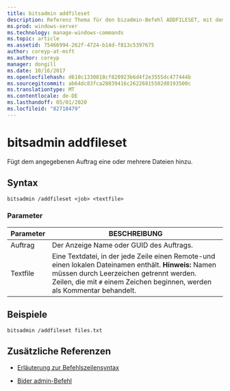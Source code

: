 ```yaml
---
title: bitsadmin addfileset
description: Referenz Thema für den bizadmin-Befehl ADDFILESET, mit dem dem angegebenen Auftrag eine oder mehrere Dateien hinzugefügt werden.
ms.prod: windows-server
ms.technology: manage-windows-commands
ms.topic: article
ms.assetid: 75466994-262f-4724-b14d-f813c5397675
author: coreyp-at-msft
ms.author: coreyp
manager: dongill
ms.date: 10/16/2017
ms.openlocfilehash: d610c1330818cf820923b6d4f2e3555dc477444b
ms.sourcegitcommit: ab64dc83fca28039416c26226815502d0193500c
ms.translationtype: MT
ms.contentlocale: de-DE
ms.lasthandoff: 05/01/2020
ms.locfileid: "82718479"
---
```

# <a name="bitsadmin-addfileset"></a>bitsadmin addfileset

Fügt dem angegebenen Auftrag eine oder mehrere Dateien hinzu.

## <a name="syntax"></a>Syntax

```
bitsadmin /addfileset <job> <textfile>
```

### <a name="parameters"></a>Parameter

| Parameter | BESCHREIBUNG |
| --------- | ----------- |
| Auftrag | Der Anzeige Name oder GUID des Auftrags. |
| Textfile | Eine Textdatei, in der jede Zeile einen Remote-und einen lokalen Dateinamen enthält. **Hinweis:** Namen müssen durch Leerzeichen getrennt werden. Zeilen, die mit `#` einem Zeichen beginnen, werden als Kommentar behandelt. |

## <a name="examples"></a>Beispiele

```
bitsadmin /addfileset files.txt
```

## <a name="additional-references"></a>Zusätzliche Referenzen

- [Erläuterung zur Befehlszeilensyntax](command-line-syntax-key.md)

- [Bider admin-Befehl](bitsadmin.md)
